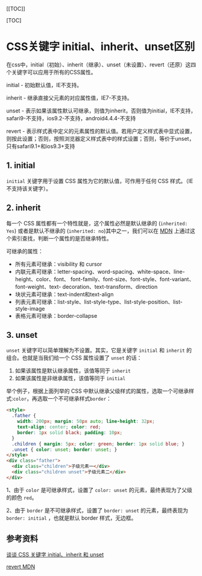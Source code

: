 [[TOC]]

[TOC]



# CSS关键字 initial、inherit、unset区别

在css中，initial（初始）、inherit（继承）、unset（未设置）、revert（还原）这四个关键字可以应用于所有的CSS属性。

initial - 初始默认值，IE不支持。

inherit - 继承直接父元素的对应属性值，IE7-不支持。

unset - 表示如果该属性默认可继承，则值为inherit，否则值为initial，IE不支持，safari9-不支持，ios9.2-不支持，android4.4.4-不支持

revert - 表示样式表中定义的元素属性的默认值。若用户定义样式表中显式设置，则按此设置；否则，按照浏览器定义样式表中的样式设置；否则，等价于unset，只有safari9.1+和ios9.3+支持

## 1. initial

`initial` 关键字用于设置 CSS 属性为它的默认值，可作用于任何 CSS 样式。（IE 不支持该关键字）。

## 2. inherit

每一个 CSS 属性都有一个特性就是，这个属性必然是默认继承的 (`inherited: Yes`) 或者是默认不继承的 (`inherited: no`)其中之一，我们可以在 [MDN](https://developer.mozilla.org/zh-CN/docs/Web/CSS/Reference) 上通过这个索引查找，判断一个属性的是否继承特性。

可继承的属性：

- 所有元素可继承：visibility 和 cursor
- 内联元素可继承：letter-spacing、word-spacing、white-space、line-height、color、font、 font-family、font-size、font-style、font-variant、font-weight、text- decoration、text-transform、direction
- 块状元素可继承：text-indent和text-align
- 列表元素可继承：list-style、list-style-type、list-style-position、list-style-image
- 表格元素可继承：border-collapse

## 3. unset

`unset` 关键字可以简单理解为不设置。其实，它是关键字 `initial` 和 `inherit` 的组合。也就是当我们给一个 CSS 属性设置了 `unset` 的话：

1. 如果该属性是默认继承属性，该值等同于 `inherit`
2. 如果该属性是非继承属性，该值等同于 `initial`

举个例子，根据上面列举的 CSS 中默认继承父级样式的属性，选取一个可继承样式:`color`，再选取一个不可继承样式`border`：

```html
<style>
  .father {
    width: 200px; margin: 50px auto; line-height: 32px;
    text-align: center; color: red;
    border: 1px solid black; padding: 10px;
  }
  .children { margin: 5px; color: green; border: 1px solid blue; }
  .unset { color: unset; border: unset; }
</style>
<div class="father">
  <div class="children">子级元素一</div>
  <div class="children unset">子级元素二</div>
</div>
```

1、由于 `color` 是可继承样式，设置了 `color: unset` 的元素，最终表现为了父级的颜色 `red`。

2、由于 `border` 是不可继承样式，设置了 `border: unset` 的元素，最终表现为 `border: initial` ，也就是默认 border 样式，无边框。



## 参考资料

[谈谈 CSS 关键字 initial、inherit 和 unset](https://www.cnblogs.com/coco1s/p/6733022.html)

[revert MDN](https://developer.mozilla.org/en-US/docs/Web/CSS/revert)

